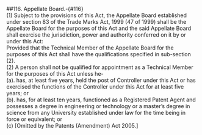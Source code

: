 ##116. Appellate Board.-{#116}  
(1) Subject to the provisions of this Act, the Appellate Board established under section 83 of the Trade Marks Act, 1999 (47 of 1999) shall be the Appellate Board for the purposes of this Act and the said Appellate Board shall exercise the jurisdiction, power and authority conferred on it by or under this Act:  
Provided that the Technical Member of the Appellate Board for the purposes of this Act shall have the qualifications specified in sub-section (2).  
(2) A person shall not be qualified for appointment as a Technical Member for the purposes of this Act unless he-  
(a). has, at least five years, held the post of Controller under this Act or has exercised the functions of the Controller under this Act for at least five years; or  
(b). has, for at least ten years, functioned as a Registered Patent Agent and possesses a degree in engineering or technology or a master’s degree in science from any University established under law for the time being in force or equivalent; or  
(c)   [Omitted by the Patents (Amendment) Act 2005.]
